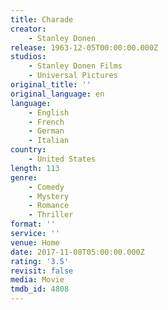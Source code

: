 ```yaml
---
title: Charade
creator:
    - Stanley Donen
release: 1963-12-05T00:00:00.000Z
studios:
    - Stanley Donen Films
    - Universal Pictures
original_title: ''
original_language: en
language:
    - English
    - French
    - German
    - Italian
country:
    - United States
length: 113
genre:
    - Comedy
    - Mystery
    - Romance
    - Thriller
format: ''
service: ''
venue: Home
date: 2017-11-08T05:00:00.000Z
rating: '3.5'
revisit: false
media: Movie
tmdb_id: 4808
---
```



